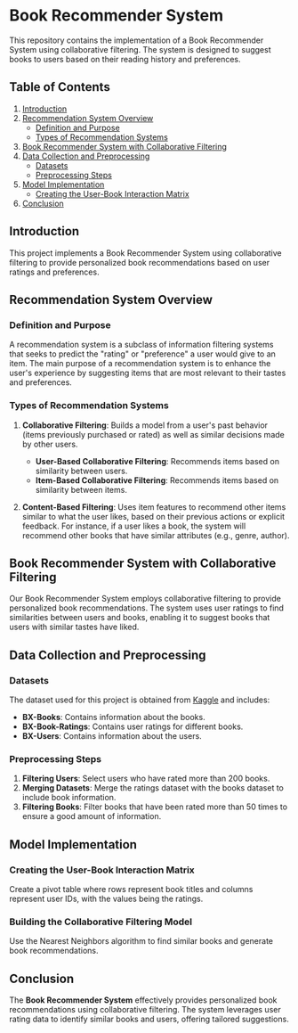 # Book Recommender System

This repository contains the implementation of a Book Recommender System using collaborative filtering. The system is designed to suggest books to users based on their reading history and preferences.

## Table of Contents
1. [Introduction](#introduction)
2. [Recommendation System Overview](#recommendation-system-overview)
   - [Definition and Purpose](#definition-and-purpose)
   - [Types of Recommendation Systems](#types-of-recommendation-systems)
3. [Book Recommender System with Collaborative Filtering](#book-recommender-system-with-collaborative-filtering)
4. [Data Collection and Preprocessing](#data-collection-and-preprocessing)
   - [Datasets](#datasets)
   - [Preprocessing Steps](#preprocessing-steps)
5. [Model Implementation](#model-implementation)
   - [Creating the User-Book Interaction Matrix](#creating-the-user-book-interaction-matrix)
6. [Conclusion](#conclusion)

## Introduction

This project implements a Book Recommender System using collaborative filtering to provide personalized book recommendations based on user ratings and preferences.

## Recommendation System Overview

### Definition and Purpose

A recommendation system is a subclass of information filtering systems that seeks to predict the "rating" or "preference" a user would give to an item. The main purpose of a recommendation system is to enhance the user's experience by suggesting items that are most relevant to their tastes and preferences.

### Types of Recommendation Systems

1. **Collaborative Filtering**: Builds a model from a user's past behavior (items previously purchased or rated) as well as similar decisions made by other users.
   - **User-Based Collaborative Filtering**: Recommends items based on similarity between users.
   - **Item-Based Collaborative Filtering**: Recommends items based on similarity between items.

2. **Content-Based Filtering**: Uses item features to recommend other items similar to what the user likes, based on their previous actions or explicit feedback. For instance, if a user likes a book, the system will recommend other books that have similar attributes (e.g., genre, author).

## Book Recommender System with Collaborative Filtering

Our Book Recommender System employs collaborative filtering to provide personalized book recommendations. The system uses user ratings to find similarities between users and books, enabling it to suggest books that users with similar tastes have liked.

## Data Collection and Preprocessing

### Datasets

The dataset used for this project is obtained from [Kaggle](https://www.kaggle.com/datasets/ra4u12/bookrecommendation) and includes:
- **BX-Books**: Contains information about the books.
- **BX-Book-Ratings**: Contains user ratings for different books.
- **BX-Users**: Contains information about the users.

### Preprocessing Steps

1. **Filtering Users**: Select users who have rated more than 200 books.
2. **Merging Datasets**: Merge the ratings dataset with the books dataset to include book information.
3. **Filtering Books**: Filter books that have been rated more than 50 times to ensure a good amount of information.

## Model Implementation

### Creating the User-Book Interaction Matrix

Create a pivot table where rows represent book titles and columns represent user IDs, with the values being the ratings.

### Building the Collaborative Filtering Model
Use the Nearest Neighbors algorithm to find similar books and generate book recommendations.

## Conclusion
The **Book Recommender System** effectively provides personalized book recommendations using collaborative filtering. The system leverages user rating data to identify similar books and users, offering tailored suggestions.
